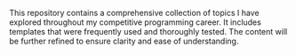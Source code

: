 This repository contains a comprehensive collection of topics I have explored throughout my competitive programming career. 
It includes templates that were frequently used and thoroughly tested. The content will be further refined to ensure clarity and ease of understanding.
